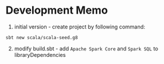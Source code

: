 # Development Memo

1. initial version - create project by following command:
```
sbt new scala/scala-seed.g8
```
2. modify build.sbt - add `Apache Spark Core` and `Spark SQL` to libraryDependencies